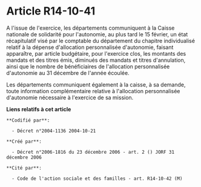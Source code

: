 # Article R14-10-41

A l'issue de l'exercice, les départements communiquent à la Caisse nationale de solidarité pour l'autonomie, au plus tard le
15 février, un état récapitulatif visé par le comptable du département du chapitre individualisé relatif à la dépense
d'allocation personnalisée d'autonomie, faisant apparaître, par article budgétaire, pour l'exercice clos, les montants des
mandats et des titres émis, diminués des mandats et titres d'annulation, ainsi que le nombre de bénéficiaires de l'allocation
personnalisée d'autonomie au 31 décembre de l'année écoulée.

Les départements communiquent également à la caisse, à sa demande, toute information complémentaire relative à l'allocation
personnalisée d'autonomie nécessaire à l'exercice de sa mission.

**Liens relatifs à cet article**

	**Codifié par**:

	  - Décret n°2004-1136 2004-10-21

	**Créé par**:

	  - Décret n°2006-1816 du 23 décembre 2006 - art. 2 () JORF 31 décembre 2006

	**Cité par**:

	  - Code de l'action sociale et des familles - art. R14-10-42 (M)
